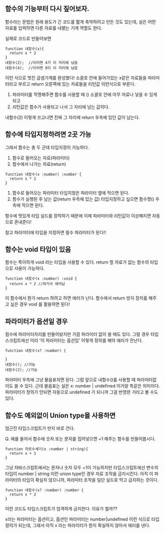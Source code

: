 ## 함수의 기능부터 다시 짚어보자.

함수라는 문법은 원래 용도가 긴 코드를 짧게 축약하려고 만든 것도 있는데,
실은 어떤 자료를 입력하면 다른 자료를 내뱉는 기계 역할도 한다.

실제로 코드로 만들어보면

```
function 내함수(x){
  return x * 2
}
내함수(2);  //이러면 4가 이 자리에 남음
내함수(4);  //이러면 8이 이 자리에 남음
```

이런 식으로 멋진 곱셈기계를 완성했다!
소괄호 안에 들어가있는 x같은 자료들을 파라미터라고 부르고
return 오른쪽에 있는 자료들을 리턴값 이런식으로 부른다.

1. 파라미터를 작명해주면 함수를 사용할 때 () 소괄호 안에 아무 자료나 넣을 수 있게 되고
2. 리턴값은 함수가 사용되고 나서 그 자리에 남는 값이다.

내함수(2) 이렇게 쓰고나면 진짜 그 자리에 return 우측에 있던 값이 남는다.

## 함수에 타입지정하려면 2곳 가능

그래서 함수는 총 두 군데 타입지정이 가능하다.

1. 함수로 들어오는 자료(파라미터)
2. 함수에서 나가는 자료(return)

```
function 내함수(x :number) :number {
  return x * 2
}
```

1. 함수로 들어오는 파라미터 타입지정은 파라미터 옆에 적으면 된다.
2. 함수가 실행된 후 남는 값(return 우측에 있는 값) 타입지정하고 싶으면 함수명() 우측에 적으면 된다.

함수에 멋있게 타입 실드를 장착하기 때문에
이제 파라미터와 리턴값이 이상해지면 자동으로 혼내준다!

참고 파라미터에 타입을 지정하면 필수 파라미터가 된다!!

## 함수는 void 타입이 있음

함수는 특이하게 void 라는 타입을 사용할 수 있다.
return 할 자료가 없는 함수의 타입으로 사용이 가능하다.

```
function 내함수(x :number) :void {
  return x * 2 //여기서 에러남
}
```

이 함수에서 뭔가 return 하려고 하면 에러가 난다.
함수에서 return 방지 장치를 해주고 싶은 경우 void 를 활용하면 된다!

## 파라미터가 옵션일 경우

힘수에 파라미터자리를 만들어놨지만 가끔 파라미터 없이 쓸 때도 있다.
그럴 경우 타입스크립트에선 미리 '이 파라미터는 옵션임' 이렇게 정의를 해야 에러가 안난다.

```
function 내함수(x? :number) {

}
내함수(); //가능
내함수(2); //가능
```

파라미터 우측에 그냥 물음표치면 된다. 그럼 앞으로 내함수()를 사용할 때 파라미터없이도 쓸 수 있다.
근데 물음표는 실은 x: number | undefined 이거랑 똑같은 의미이다.
파라미터가 정의가 안되면 자동으로 undefined 가 되니까 그걸 반영한 거라고 볼 수도 있다.

## 함수도 예외없이 Union type을 사용하면

엄근진 타입스크립트가 딴지 바로 건다.

Q. 예를 들어서 함수에 숫자 또는 문자를 집어넣으면 +1 해주는 함수를 만들어봅시다.

```
function 자릿수세기(x :number | string){
  return x + 1
}
```

그냥 자바스크립트에서는 문자나 숫자 모두 +1이 가능하지만
타입스크립트에선 변수의 타입이 number | string 이런 union type인 경우 자료 조작을 금지시킨다.
아직 이 파라미터의 타입이 확실치 않으니까, 파라미터 조작을 일단 실드로 막고 금지하는 것이다.

```
function 내함수(x? :number) :number {
  return x * 2
}
```

이런 코드도 타입스크립트가 엄격하게 금지한다.
이유가 뭘까??

x라는 파라미터는 옵션이고, 옵션인 파라미터는 number|undefined 이런 식으로 타입정의가 되는데,
그래서 아직 x 라는 파라미터가 뭔지 확실하지 않아서 에러를 낸다.
